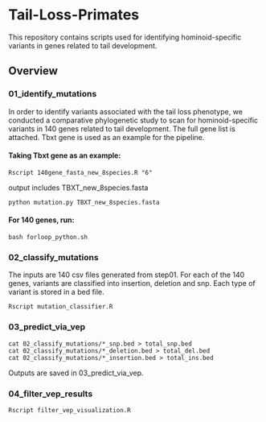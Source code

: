 # Tail-Loss-Primates
This repository contains scripts used for identifying hominoid-specific variants in genes related to tail development. 
## Overview
### 01_identify_mutations
In order to identify variants associated with the tail loss phenotype, we conducted a comparative phylogenetic study to scan for hominoid-specific variants in 140 genes related to tail development. The full gene list is attached. Tbxt gene is used as an example for the pipeline.  
#### Taking Tbxt gene as an example:  
```
Rscript 140gene_fasta_new_8species.R "6"  
```
output includes TBXT_new_8species.fasta  
```
python mutation.py TBXT_new_8species.fasta   
```
#### For 140 genes, run:  
```
bash forloop_python.sh
```
### 02_classify_mutations
The inputs are 140 csv files generated from step01. For each of the 140 genes, variants are classified into insertion, deletion and snp. Each type of variant is stored in a bed file. 
```
Rscript mutation_classifier.R
```
### 03_predict_via_vep
```
cat 02_classify_mutations/*_snp.bed > total_snp.bed  
cat 02_classify_mutations/*_deletion.bed > total_del.bed  
cat 02_classify_mutations/*_insertion.bed > total_ins.bed
```
Outputs are saved in  03_predict_via_vep.
### 04_filter_vep_results
```
Rscript filter_vep_visualization.R
```
